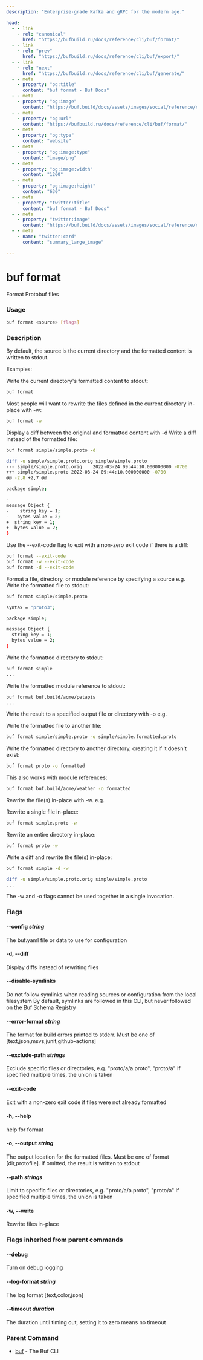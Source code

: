 ```yaml
---
description: "Enterprise-grade Kafka and gRPC for the modern age."

head:
  - - link
    - rel: "canonical"
      href: "https://bufbuild.ru/docs/reference/cli/buf/format/"
  - - link
    - rel: "prev"
      href: "https://bufbuild.ru/docs/reference/cli/buf/export/"
  - - link
    - rel: "next"
      href: "https://bufbuild.ru/docs/reference/cli/buf/generate/"
  - - meta
    - property: "og:title"
      content: "buf format - Buf Docs"
  - - meta
    - property: "og:image"
      content: "https://buf.build/docs/assets/images/social/reference/cli/buf/format.png"
  - - meta
    - property: "og:url"
      content: "https://bufbuild.ru/docs/reference/cli/buf/format/"
  - - meta
    - property: "og:type"
      content: "website"
  - - meta
    - property: "og:image:type"
      content: "image/png"
  - - meta
    - property: "og:image:width"
      content: "1200"
  - - meta
    - property: "og:image:height"
      content: "630"
  - - meta
    - property: "twitter:title"
      content: "buf format - Buf Docs"
  - - meta
    - property: "twitter:image"
      content: "https://buf.build/docs/assets/images/social/reference/cli/buf/format.png"
  - - meta
    - name: "twitter:card"
      content: "summary_large_image"

---
```


# buf format

Format Protobuf files

### Usage

```sh
buf format <source> [flags]
```

### Description

By default, the source is the current directory and the formatted content is written to stdout.

Examples:

Write the current directory's formatted content to stdout:

```sh
buf format
```

Most people will want to rewrite the files defined in the current directory in-place with -w:

```sh
buf format -w
```

Display a diff between the original and formatted content with -d Write a diff instead of the formatted file:

```sh
buf format simple/simple.proto -d

diff -u simple/simple.proto.orig simple/simple.proto
--- simple/simple.proto.orig    2022-03-24 09:44:10.000000000 -0700
+++ simple/simple.proto 2022-03-24 09:44:10.000000000 -0700
@@ -2,8 +2,7 @@

package simple;

-
message Object {
-    string key = 1;
-   bytes value = 2;
+  string key = 1;
+  bytes value = 2;
}
```

Use the --exit-code flag to exit with a non-zero exit code if there is a diff:

```sh
buf format --exit-code
buf format -w --exit-code
buf format -d --exit-code
```

Format a file, directory, or module reference by specifying a source e.g. Write the formatted file to stdout:

```sh
buf format simple/simple.proto

syntax = "proto3";

package simple;

message Object {
  string key = 1;
  bytes value = 2;
}
```

Write the formatted directory to stdout:

```sh
buf format simple
...
```

Write the formatted module reference to stdout:

```sh
buf format buf.build/acme/petapis
...
```

Write the result to a specified output file or directory with -o e.g.

Write the formatted file to another file:

```sh
buf format simple/simple.proto -o simple/simple.formatted.proto
```

Write the formatted directory to another directory, creating it if it doesn't exist:

```sh
buf format proto -o formatted
```

This also works with module references:

```sh
buf format buf.build/acme/weather -o formatted
```

Rewrite the file(s) in-place with -w. e.g.

Rewrite a single file in-place:

```sh
buf format simple.proto -w
```

Rewrite an entire directory in-place:

```sh
buf format proto -w
```

Write a diff and rewrite the file(s) in-place:

```sh
buf format simple -d -w

diff -u simple/simple.proto.orig simple/simple.proto
...
```

The -w and -o flags cannot be used together in a single invocation.

### Flags

#### \--config _string_

The buf.yaml file or data to use for configuration

#### \-d, --diff

Display diffs instead of rewriting files

#### \--disable-symlinks

Do not follow symlinks when reading sources or configuration from the local filesystem By default, symlinks are followed in this CLI, but never followed on the Buf Schema Registry

#### \--error-format _string_

The format for build errors printed to stderr. Must be one of \[text,json,msvs,junit,github-actions\]

#### \--exclude-path _strings_

Exclude specific files or directories, e.g. "proto/a/a.proto", "proto/a" If specified multiple times, the union is taken

#### \--exit-code

Exit with a non-zero exit code if files were not already formatted

#### \-h, --help

help for format

#### \-o, --output _string_

The output location for the formatted files. Must be one of format \[dir,protofile\]. If omitted, the result is written to stdout

#### \--path _strings_

Limit to specific files or directories, e.g. "proto/a/a.proto", "proto/a" If specified multiple times, the union is taken

#### \-w, --write

Rewrite files in-place

### Flags inherited from parent commands

#### \--debug

Turn on debug logging

#### \--log-format _string_

The log format \[text,color,json\]

#### \--timeout _duration_

The duration until timing out, setting it to zero means no timeout

### Parent Command

- [buf](../) - The Buf CLI
